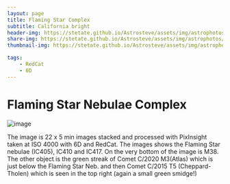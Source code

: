 ```yaml
---
layout: page
title: Flaming Star Complex
subtitle: California bright
header-img: https://stetate.github.io/Astrosteve/assets/img/astrophotos/2020_12_13_FLAMINGSTAR_FINAL.jpg
share-img: https://stetate.github.io/Astrosteve/assets/img/astrophotos/2020_12_13_FLAMINGSTAR_FINAL.jpg
thumbnail-img: https://stetate.github.io/Astrosteve/assets/img/astrophotos/2020_12_13_FLAMINGSTAR_FINAL.jpg

tags: 
    - RedCat
    - 6D
---
```


# Flaming Star Nebulae Complex

![image][veil]

The image is 22 x 5 min images stacked and processed with PixInsight taken at ISO 4000 with 6D and RedCat.
The images shows the Flaming Star nebulae (IC405), IC410 and IC417. On the very bottom of the image is M38. The other object is the green streak of Comet C/2020 M3(Atlas) which is just below the Flaming Star Neb. and then Comet C/2015 T5 (Cheppard-Tholen) which is seen in the top right (again a small green smidge!)

[veil]:../assets/img/astrophotos/2020_12_13_FLAMINGSTAR_FINAL.jpg

